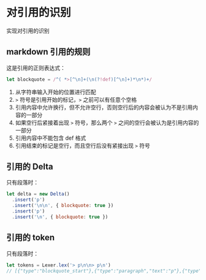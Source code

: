 # 对引用的识别

实现对引用的识别

## markdown 引用的规则

这是引用的正则表达式：

```javascript
let blockquote = /^( *>[^\n]+(\n(?!def)[^\n]+)*\n*)+/
```

1. 从字符串输入开始的位置进行匹配
2. `>` 符号是引用开始的标记，`>` 之前可以有任意个空格
3. 引用内容中允许换行，但不允许空行，否则空行后的内容会被认为不是引用内容的一部分
4. 如果空行后紧接着出现 `>` 符号，那么两个 `>` 之间的空行会被认为是引用内容的一部分
5. 引用内容中不能包含 def 格式
6. 引用结束的标记是空行，而且空行后没有紧接出现 `>` 符号

## 引用的 Delta

只有段落时：

```javascript
let delta = new Delta()
  .insert('p')
  .insert('\n\n', { blockquote: true })
  .insert('p')
  .insert('\n', { blockquote: true })
```

## 引用的 token

只有段落时：

```javascript
let tokens = Lexer.lex('> p\n\n> p\n')
// [{"type":"blockquote_start"},{"type":"paragraph","text":"p"},{"type":"newline","lines":1},{"type":"paragraph","text":"p"},{"type":"blockquote_end"}]
```
